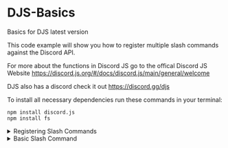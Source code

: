 # DJS-Basics

Basics for DJS latest version

This code example will show you how to register multiple slash commands against the Discord API.

For more about the functions in Discord JS go to the offical Discord JS Website https://discord.js.org/#/docs/discord.js/main/general/welcome

DJS also has a discord check it out https://discord.gg/djs

To install all necessary dependencies run these commands in your terminal: 
```
npm install discord.js
npm install fs
```

<details><summary>Registering Slash Commands</summary>
<p>

```javascript

// // // // // //
// src/index.js
// // // // // //

const {GatewayIntentBits, Collection, REST, Routes, Client} = require('discord.js')
const fs = require('fs')
const client = new Discord.Client({intents: [GatewayIntentBits.Guilds] })

// // // // // // // // // // // 
// Commands folder is src/cmds/
// // // // // // // // // // // 

// // // // // // // // // // //
// Getting and Loading commands
// // // // // // // // // // //
folder = `${__dirname}/cmds/`
console.log("Loading commands...")
const cmds = []
const commandFiles = fs.readdirSync(folder)
commandFiles.filter(f => fs.statSync(folder + f).isDirectory())
    .forEach(nested => fs.readdirSync(folder + nested).forEach(f => commandFiles.push(nested + '/' + f)));

client.cmds = new Collection()

const cmdFiles = commandFiles.filter(f => f.endsWith('.js'));
if (commandFiles.length > 0) {
    console.log(`Found ${cmdFiles.length} files to load!\n`);
    
    for (const f of cmdFiles) {
        console.log(`Loading '${f}'...`);
        const command = require(folder + f);
        cmds.push(command.data.toJSON())
        client.cmds.set(command.data.name, command)

    }
}

client.once("ready", () => {
    const CLIENT_ID = client.user.id;
    const GUILD_ID = 'YOUR GUILD ID'
    
    const rest = new REST({version: '10'}).setToken('YOUR BOT TOKEN');

    (async () => {
        try {
              await rest.put(Routes.applicationGuildCommands(CLIENT_ID, GUILD_ID), { body: cmds })
              console.log("Slash commands registered locally!")
          } catch (e) {
              console.error(e)
          }
    })();
})
// // // // // // // // // // // // //
// End Of Getting and Loading Commands
// // // // // // // // // // // // //

client.login('YOUR BOT TOKEN')

```
</p>
</details>

<details><summary>Basic Slash Command</summary>
<p>

```javascript

// // // // // // // // // // // // // // // // // //
// This command's directory would be src/cmds/ping.js
// // // // // // // // // // // // // // // // // //

const {SlashCommandBuilder, Interaction} = require('discord.js')

module.exports = {
  data: new SlashCommandBuilder()
      .setName('ping')
      .setDescription('Replies with pong'),
      /**
      * @param {Interaction} interaction
      */
    async execute(interaction) {
      interaction.reply({content: 'Pong!', ephermal: true}) // Ephermal only shows the reply to the user that ran the command
  }
}
```
</p>
</details>
